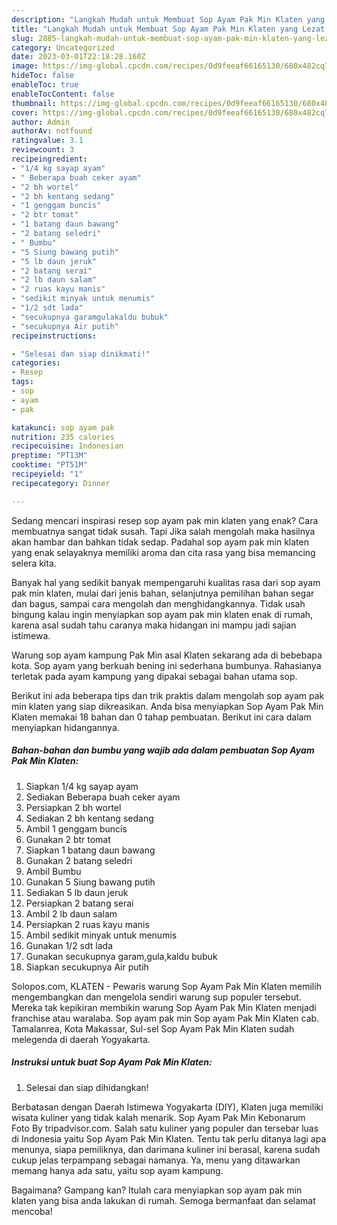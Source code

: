 ```yaml
---
description: "Langkah Mudah untuk Membuat Sop Ayam Pak Min Klaten yang Lezat Sekali, Buat Buka Puasa Lezat"
title: "Langkah Mudah untuk Membuat Sop Ayam Pak Min Klaten yang Lezat Sekali, Buat Buka Puasa Lezat"
slug: 2885-langkah-mudah-untuk-membuat-sop-ayam-pak-min-klaten-yang-lezat-sekali-buat-buka-puasa-lezat
category: Uncategorized
date: 2023-03-01T22:18:28.160Z
image: https://img-global.cpcdn.com/recipes/0d9feeaf66165130/680x482cq70/sop-ayam-pak-min-klaten-foto-resep-utama.jpg
hideToc: false
enableToc: true
enableTocContent: false
thumbnail: https://img-global.cpcdn.com/recipes/0d9feeaf66165130/680x482cq70/sop-ayam-pak-min-klaten-foto-resep-utama.jpg
cover: https://img-global.cpcdn.com/recipes/0d9feeaf66165130/680x482cq70/sop-ayam-pak-min-klaten-foto-resep-utama.jpg
author: Admin
authorAv: notfound
ratingvalue: 3.1
reviewcount: 3
recipeingredient:
- "1/4 kg sayap ayam"
- " Beberapa buah ceker ayam"
- "2 bh wortel"
- "2 bh kentang sedang"
- "1 genggam buncis"
- "2 btr tomat"
- "1 batang daun bawang"
- "2 batang seledri"
- " Bumbu"
- "5 Siung bawang putih"
- "5 lb daun jeruk"
- "2 batang serai"
- "2 lb daun salam"
- "2 ruas kayu manis"
- "sedikit minyak untuk menumis"
- "1/2 sdt lada"
- "secukupnya garamgulakaldu bubuk"
- "secukupnya Air putih"
recipeinstructions:

- "Selesai dan siap dinikmati!"
categories:
- Resep
tags:
- sop
- ayam
- pak

katakunci: sop ayam pak 
nutrition: 235 calories
recipecuisine: Indonesian
preptime: "PT13M"
cooktime: "PT51M"
recipeyield: "1"
recipecategory: Dinner

---
```



Sedang mencari inspirasi resep sop ayam pak min klaten yang enak? Cara membuatnya sangat tidak susah. Tapi Jika salah mengolah maka hasilnya akan hambar dan bahkan tidak sedap. Padahal sop ayam pak min klaten yang enak selayaknya memiliki aroma dan cita rasa yang bisa memancing selera kita.


Banyak hal yang sedikit banyak mempengaruhi kualitas rasa dari sop ayam pak min klaten, mulai dari jenis bahan, selanjutnya pemilihan bahan segar dan bagus, sampai cara mengolah dan menghidangkannya. Tidak usah bingung kalau ingin menyiapkan sop ayam pak min klaten enak di rumah, karena asal sudah tahu caranya maka hidangan ini mampu jadi sajian istimewa.

Warung sop ayam kampung Pak Min asal Klaten sekarang ada di bebebapa kota. Sop ayam yang berkuah bening ini sederhana bumbunya. Rahasianya terletak pada ayam kampung yang dipakai sebagai bahan utama sop.


Berikut ini ada beberapa tips dan trik praktis dalam mengolah sop ayam pak min klaten yang siap dikreasikan. Anda bisa menyiapkan Sop Ayam Pak Min Klaten memakai 18 bahan dan 0 tahap pembuatan. Berikut ini cara dalam menyiapkan hidangannya.

<!--inarticleads1-->

##### Bahan-bahan dan bumbu yang wajib ada dalam pembuatan Sop Ayam Pak Min Klaten:

1. Siapkan 1/4 kg sayap ayam
1. Sediakan  Beberapa buah ceker ayam
1. Persiapkan 2 bh wortel
1. Sediakan 2 bh kentang sedang
1. Ambil 1 genggam buncis
1. Gunakan 2 btr tomat
1. Siapkan 1 batang daun bawang
1. Gunakan 2 batang seledri
1. Ambil  Bumbu
1. Gunakan 5 Siung bawang putih
1. Sediakan 5 lb daun jeruk
1. Persiapkan 2 batang serai
1. Ambil 2 lb daun salam
1. Persiapkan 2 ruas kayu manis
1. Ambil sedikit minyak untuk menumis
1. Gunakan 1/2 sdt lada
1. Gunakan secukupnya garam,gula,kaldu bubuk
1. Siapkan secukupnya Air putih


Solopos.com, KLATEN - Pewaris warung Sop Ayam Pak Min Klaten memilih mengembangkan dan mengelola sendiri warung sup populer tersebut. Mereka tak kepikiran membikin warung Sop Ayam Pak Min Klaten menjadi franchise atau waralaba. Sop ayam pak min Sop ayam Pak Min Klaten cab. Tamalanrea, Kota Makassar, Sul-sel Sop Ayam Pak Min Klaten sudah melegenda di daerah Yogyakarta. 

<!--inarticleads2-->

##### Instruksi untuk buat Sop Ayam Pak Min Klaten:


1. Selesai dan siap dihidangkan!

Berbatasan dengan Daerah Istimewa Yogyakarta (DIY), Klaten juga memiliki wisata kuliner yang tidak kalah menarik. Sop Ayam Pak Min Kebonarum ️ Foto By tripadvisor.com. Salah satu kuliner yang populer dan tersebar luas di Indonesia yaitu Sop Ayam Pak Min Klaten. Tentu tak perlu ditanya lagi apa menunya, siapa pemiliknya, dan darimana kuliner ini berasal, karena sudah cukup jelas terpampang sebagai namanya. Ya, menu yang ditawarkan memang hanya ada satu, yaitu sop ayam kampung. 

Bagaimana? Gampang kan? Itulah cara menyiapkan sop ayam pak min klaten yang bisa anda lakukan di rumah. Semoga bermanfaat dan selamat mencoba!
